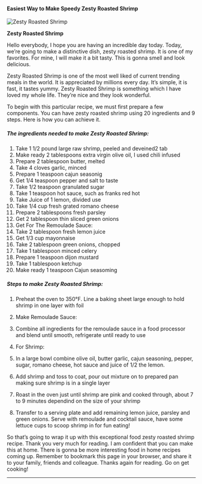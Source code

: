             

#### Easiest Way to Make Speedy Zesty Roasted Shrimp

![Zesty Roasted Shrimp](https://img-global.cpcdn.com/recipes/0ea8471a2ed30bc3/751x532cq70/zesty-roasted-shrimp-recipe-main-photo.jpg)

**Zesty Roasted Shrimp**

Hello everybody, I hope you are having an incredible day today. Today, we’re going to make a distinctive dish, zesty roasted shrimp. It is one of my favorites. For mine, I will make it a bit tasty. This is gonna smell and look delicious.

Zesty Roasted Shrimp is one of the most well liked of current trending meals in the world. It is appreciated by millions every day. It’s simple, it is fast, it tastes yummy. Zesty Roasted Shrimp is something which I have loved my whole life. They’re nice and they look wonderful.

To begin with this particular recipe, we must first prepare a few components. You can have zesty roasted shrimp using 20 ingredients and 9 steps. Here is how you can achieve it.

##### The ingredients needed to make Zesty Roasted Shrimp:

1.  Take 1 1/2 pound large raw shrimp, peeled and deveined2 tab
2.  Make ready 2 tablespoons extra virgin olive oil, I used chili infused
3.  Prepare 2 tablespoon butter, melted
4.  Take 4 cloves garlic, minced
5.  Prepare 1 teaspoon cajun seasonig
6.  Get 1/4 teaspoon pepper and salt to taste
7.  Take 1/2 teaspoon granulated sugar
8.  Take 1 teaspoon hot sauce, such as franks red hot
9.  Take Juice of 1 lemon, divided use
10.  Take 1/4 cup fresh grated romano cheese
11.  Prepare 2 tablespoons fresh parsley
12.  Get 2 tablespoon thin sliced green onions
13.  Get For The Remoulade Sauce:
14.  Take 2 tablespoon fresh lemon juice
15.  Get 1/3 cup mayonnaise
16.  Take 2 tablespoon green onions, chopped
17.  Take 1 tablespoon minced celery
18.  Prepare 1 teaspoon dijon mustard
19.  Take 1 tablespoon ketchup
20.  Make ready 1 teaspoon Cajun seasoming

##### Steps to make Zesty Roasted Shrimp:

1.  Preheat the oven to 350°F. Line a baking sheet large enough to hold shrimp in one layer with foil
2.  Make Remoulade Sauce:
3.  Combine all ingredients for the remoulade sauce in a food processor and blend until smooth, refrigerate until ready to use
4.  For Shrimp:
5.  In a large bowl combine olive oil, butter garlic, cajun seasoning, pepper, sugar, romano cheese, hot sauce and juice of 1/2 the lemon.
6.  Add shrimp and toss to coat, pour out mixture on to prepared pan making sure shrimp is in a single layer

8.  Roast in the oven just until shrimp are pink and cooked through, about 7 to 9 minutes dependind on the size of your shrimp
9.  Transfer to a serving plate and add remaining lemon juice, parsley and green onions. Serve with remoulade and cocktail sauce, have some lettuce cups to scoop shrimp in for fun eating!

So that’s going to wrap it up with this exceptional food zesty roasted shrimp recipe. Thank you very much for reading. I am confident that you can make this at home. There is gonna be more interesting food in home recipes coming up. Remember to bookmark this page in your browser, and share it to your family, friends and colleague. Thanks again for reading. Go on get cooking!

* * *